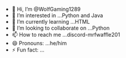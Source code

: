 - 👋 Hi, I’m @WolfGaming1289
- 👀 I’m interested in ...Python and Java
- 🌱 I’m currently learning ...HTML
- 💞️ I’m looking to collaborate on ...Python
- 📫 How to reach me ...discord-mrfwaffle201
- 😄 Pronouns: ...he/him
- ⚡ Fun fact: ...

<!---
WolfGaming1289/WolfGaming1289 is a ✨ special ✨ repository because its `README.md` (this file) appears on your GitHub profile.
You can click the Preview link to take a look at your changes.
--->
